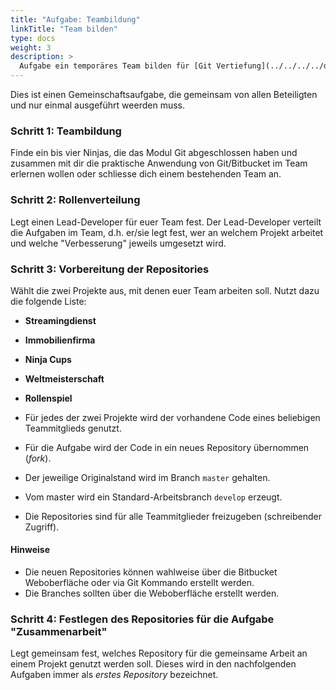```yaml
---
title: "Aufgabe: Teambildung"
linkTitle: "Team bilden"
type: docs
weight: 3
description: >
  Aufgabe ein temporäres Team bilden für [Git Vertiefung](../../../../docs/git/vertiefung/preliminaries)
---
```


Dies ist einen Gemeinschaftsaufgabe, die gemeinsam von allen Beteiligten und nur einmal ausgeführt weerden muss.

### Schritt 1: Teambildung

Finde ein bis vier Ninjas, die das Modul Git abgeschlossen haben und zusammen mit dir die praktische
Anwendung von Git/Bitbucket im Team erlernen wollen oder schliesse dich einem bestehenden Team an.

### Schritt 2: Rollenverteilung

Legt einen Lead-Developer für euer Team fest. Der Lead-Developer verteilt die Aufgaben im Team, d.h. er/sie
legt fest, wer an welchem Projekt arbeitet und welche "Verbesserung" jeweils umgesetzt wird.

### Schritt 3: Vorbereitung der Repositories

Wählt die zwei Projekte aus, mit denen euer Team arbeiten soll. Nutzt dazu die folgende Liste:

- **Streamingdienst**
- **Immobilienfirma**
- **Ninja Cups**
- **Weltmeisterschaft**
- **Rollenspiel**

- Für jedes der zwei Projekte wird der vorhandene Code eines beliebigen Teammitglieds genutzt.
- Für die Aufgabe wird der Code in ein neues Repository übernommen (_fork_).
- Der jeweilige Originalstand wird im Branch `master` gehalten.
- Vom master wird ein Standard-Arbeitsbranch `develop` erzeugt.
- Die Repositories sind für alle Teammitglieder freizugeben (schreibender Zugriff).

#### Hinweise

- Die neuen Repositories können wahlweise über die Bitbucket Weboberfläche oder via Git Kommando erstellt werden.
- Die Branches sollten über die Weboberfläche erstellt werden.

### Schritt 4: Festlegen des Repositories für die Aufgabe "Zusammenarbeit"

Legt gemeinsam fest, welches Repository für die gemeinsame Arbeit an einem Projekt genutzt werden soll.
Dieses wird in den nachfolgenden Aufgaben immer als _erstes Repository_ bezeichnet.
